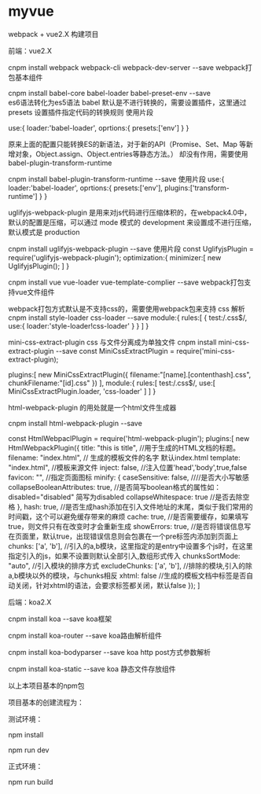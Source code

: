 # myvue
webpack + vue2.X 构建项目

前端：vue2.X

cnpm  install  webpack webpack-cli  webpack-dev-server  --save   webpack打包基本组件

cnpm install babel-core babel-loader babel-preset-env  --save  
es6语法转化为es5语法 babel 默认是不进行转换的，需要设置插件，这里通过 presets 设置插件指定代码的转换规则
使用片段

use:{
      loader:'babel-loader',
      oprtions:{
          presets:['env']
      }
 }
 
 原来上面的配置只能转换ES的新语法，对于新的API（Promise、Set、Map 等新增对象，Object.assign、Object.entries等静态方法。）
 却没有作用，需要使用 babel-plugin-transform-runtime
  
 cnpm install babel-plugin-transform-runtime --save
 使用片段
 use:{
     loader:'babel-loader',
     oprtions:{
          presets:['env'],
         plugins:['transform-runtime']
     }
 }


uglifyjs-webpack-plugin 是用来对js代码进行压缩体积的，在webpack4.0中，
 默认的配置是压缩，可以通过 mode 模式的 development 来设置成不进行压缩，默认模式是 production
 
 cnpm install uglifyjs-webpack-plugin --save
 使用片段
 const UglifyjsPlugin = require('uglifyjs-webpack-plugin'); 
 optimization:{
      minimizer:[
          new UglifyjsPlugin();
      ]
 }

cnpm  install vue vue-loader vue-template-complier  --save       webpack打包支持vue文件组件

 webpack打包方式默认是不支持css的，需要使用webpack包来支持 css 解析
cnpm install style-loader css-loader --save 
module:{
      rules:[
          {
              test:/\.css$/,
              use:{
                 loader:'style-loader!css-loader'
              }
          }
     ]
}

mini-css-extract-plugin     css 与文件分离成为单独文件 
 cnpm install mini-css-extract-plugin --save
 const MiniCssExtractPlugin = require('mini-css-extract-plugin);
 
 plugins:[
    new MiniCssExtractPlugin({
          filename:"[name].[contenthash].css",
          chunkFilename:"[id].css"
      })
],
 module:{
     rules:[
         test:/\.css$/,
          use:[
              MiniCssExtractPlugin.loader,
               'css-loader'
           ]
       ]
}

 html-webpack-plugin 的用处就是一个html文件生成器
 
 
 cnpm install html-webpack-plugin --save
 
 const HtmlWebpaclPlugin = require('html-webpack-plugin');
 plugins:[
         new HtmlWebpackPlugin({
              title: "this is title", //用于生成的HTML文档的标题。
                filename: "index.html", // 生成的模板文件的名字 默认index.html
                template: "index.html", //模板来源文件
                inject: false, //注入位置'head','body',true,false
                favicon: "", //指定页面图标
                minify: {
                    caseSensitive: false, ////是否大小写敏感
                    collapseBooleanAttributes: true, //是否简写boolean格式的属性如：disabled="disabled" 简写为disabled 
                    collapseWhitespace: true //是否去除空格
                },
                hash: true, //是否生成hash添加在引入文件地址的末尾，类似于我们常用的时间戳，这个可以避免缓存带来的麻烦
                cache: true, //是否需要缓存，如果填写true，则文件只有在改变时才会重新生成
                showErrors: true, //是否将错误信息写在页面里，默认true，出现错误信息则会包裹在一个pre标签内添加到页面上
                chunks: ['a', 'b'], //引入的a,b模块，这里指定的是entry中设置多个js时，在这里指定引入的js，如果不设置则默认全部引入,数组形式传入
                chunksSortMode: "auto", //引入模块的排序方式
                excludeChunks: ['a', 'b'], //排除的模块,引入的除a,b模块以外的模块，与chunks相反
                xhtml: false //生成的模板文档中标签是否自动关闭，针对xhtml的语法，会要求标签都关闭，默认false
          });
]


后端：koa2.X  

cnpm  install koa --save   koa框架

cnpm  install koa-router --save   koa路由解析组件

cnpm  install koa-bodyparser --save koa http post方式参数解析

cnpm  install koa-static --save   koa 静态文件存放组件

以上本项目基本的npm包

项目基本的创建流程为：

测试环境：

npm install

npm run dev

正式环境：

npm run build









